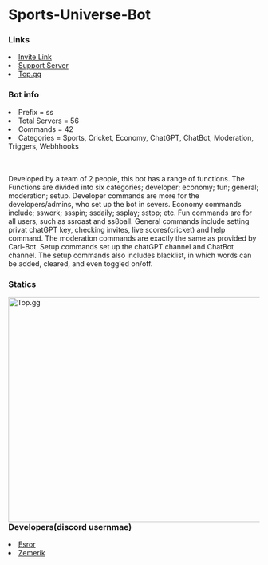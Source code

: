 # Sports-Universe-Bot

<h3>Links</h3>
<li><a href = "https://discord.com/api/oauth2/authorize?client_id=1119542429201211432&permissions=1942130601207&scope=bot">Invite Link</a></li>
<li><a href = "https://discord.gg/THJhePHaH7">Support Server</a></li>
<li><a href = "https://top.gg/bot/1119542429201211432">Top.gg</a></li>
<h3>Bot info</h3>
<li>Prefix = ss</li>
<li>Total Servers = 56</li>
<li>Commands = 42</li>
<li>Categories = Sports, Cricket, Economy, ChatGPT, ChatBot, Moderation, Triggers, Webhhooks</li>

<br>
</br>

<p>Developed by a team of 2 people, this bot has a range of functions. The Functions are divided into six 
categories; <bold></bold>developer; economy; fun; general; moderation; setup</bold>. Developer commands are more for the developers/admins, who set up the bot in severs. Economy commands include; <bold>sswork; ssspin; ssdaily; ssplay; sstop; etc</bold>. Fun commands are for all users, such as <bold>ssroast</bold> and <bold>ss8ball</bold>. General commands include <bold>setting privat chatGPT key, checking invites, live scores(cricket) and help command</bold>. The moderation commands are exactly the same as provided by <bold>Carl-Bot</bold>. Setup commands set up the <bold>chatGPT channel and ChatBot channel</bold>. The setup commands also includes blacklist, in which words can be added, cleared, and even toggled on/off. </p>


<h3> Statics</h3>
<img src = "https://cdn.discordapp.com/attachments/1062477574841831594/1143059537910304828/Screenshot_467.png" style = "width:700px;height:450px" alt = "Top.gg" align = "left">
<br>
<br>
<br>
<br>
<br>
<br>
<br>
<br>
<br>
<br>
</br>
</br>
</br>
</br>
</br>
</br>
</br>
</br>
</br>
</br>
<h3>Developers(discord usernmae)</h3>
<li><a href = "https://discord.com/users/665181723276869655">Esror</a></li>
<li><a href = "https://discord.com/users/1018816958587748383">Zemerik</a></li>
